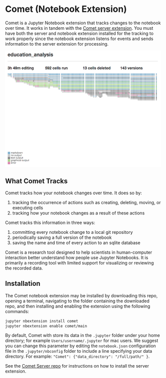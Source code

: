 # Comet (Notebook Extension)
Comet is a Jupyter Notebook extension that tracks changes to the notebook over time. It works in tandem with the [Comet server extension](https://github.com/activityhistory/comet_server). You must have both the server and notebook extension installed for the tracking to work properly since the notebook extension listens for events and sends information to the server extension for processing.

![Comet Extension HistoryFlow Visualization](imgs/historyflow.png)  

## What Comet Tracks
Comet tracks how your notebook changes over time. It does so by:
1. tracking the occurrence of actions such as creating, deleting, moving, or executing cells
2. tracking how your notebook changes as a result of these actions

Comet tracks this information in three ways:
1. committing every notebook change to a local git repository
2. periodically saving a full version of the notebook
3. saving the name and time of every action to an sqlite database

Comet is a research tool designed to help scientists in human-computer interaction better understand how people use Jupyter Notebooks. It is primarily a recording tool with limited support for visualizing or reviewing the recorded data.

## Installation
The Comet notebook extension may be installed by downloading this repo, opening a terminal, navigating to the folder containing the downloaded repo, and then installing and enabling the extension using the following commands:

```
jupyter nbextension install comet
jupyter nbextension enable comet/main
```

By default, Comet with store its data in the `.jupyter` folder under your home directory; for example `Users/username/.jupyter` for mac users. We suggest you can change this parameter by editing the `notebook.json` configuration file in the `.jupyter/nbconfig` folder to include a line specifying your data directory. For example: `"Comet": {"data_directory": "/full/path/" }`.

See the [Comet Server repo](https://github.com/activityhistory/comet_server) for instructions on how to install the server extension.
